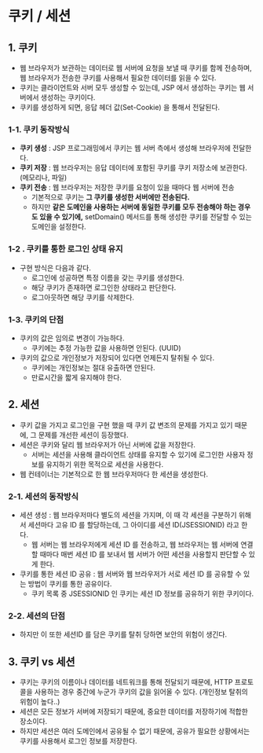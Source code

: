# 쿠키 / 세션

## 1. 쿠키

* 웹 브라우저가 보관하는 데이터로 웹 서버에 요청을 보낼 때 쿠키를 함께 전송하며, 웹 브라우저가 전송한 쿠키를 사용해서 필요한 데이터를 읽을 수 있다.
* 쿠키는 클라이언트와 서버 모두 생성할 수 있는데, JSP 에서 생성하는 쿠키는 웹 서버에서 생성하는 쿠키이다.
* 쿠키를 생성하게 되면, 응답 헤더 값(Set-Cookie) 을 통해서 전달된다.

### 1-1. 쿠키 동작방식

* **쿠키 생성** : JSP 프로그래밍에서 쿠키는 웹 서버 측에서 생성해 브라우저에 전달한다.
* **쿠키 저장** : 웹 브라우저는 응답 데이터에 포함된 쿠키를 쿠키 저장소에 보관한다. (메모리나, 파일)
* **쿠키 전송** : 웹 브라우저는 저장한 쿠키를 요청이 있을 때마다 웹 서버에 전송
  * 기본적으로 쿠키는 **그 쿠키를 생성한 서버에만 전송된다.**
  * 하지만 **같은 도메인을 사용하는 서버에 동일한 쿠키를 모두 전송해야 하는 경우도 있을 수 있기에,** setDomain() 메서드를 통해 생성한 쿠키를 전달할 수 있는 도메인을 설정한다.

### 1-2 . 쿠키를 통한 로그인 상태 유지

* 구현 방식은 다음과 같다.
  * 로그인에 성공하면 특정 이름을 갖는 쿠키를 생성한다.
  * 해당 쿠키가 존재하면 로그인한 상태라고 판단한다.
  * 로그아웃하면 해당 쿠키를 삭제한다.

### 1-3. 쿠키의 단점

* 쿠키의 값은 임의로 변경이 가능하다.
  * 쿠키에는 추정 가능한 값을 사용하면 안된다. (UUID)
* 쿠키의 값으로 개인정보가 저장되어 있다면 언제든지 탈취될 수 있다.
  * 쿠키에는 개인정보는 절대 유출하면 안된다.
  * 만료시간을 짧게 유지해야 한다.

## 2. 세션

* 쿠키 값을 가지고 로그인을 구현 했을 때 쿠키 값 변조의 문제를 가지고 있기 때문에, 그 문제를 개선한 세션이 등장했다.
* 세션은 쿠키와 달리 웹 브라우저가 아닌 서버에 값을 저장한다.
  * 서버는 세션을 사용해 클라이언트 상태를 유지할 수 있기에 로그인한 사용자 정보를 유지하기 위한 목적으로 세션을 사용한다.
* 웹 컨테이너는 기본적으로 한 웹 브라우저마다 한 세션을 생성한다.

### 2-1. 세션의 동작방식

* 세션 생성 : 웹 브라우저마다 별도의 세션을 가지며, 이 때 각 세션을 구분하기 위해서 세션마다 고유 ID 를 할당하는데, 그 아이디를 세션 ID(JSESSIONID) 라고 한다.
  * 웹 서버는 웹 브라우저에게 세션 ID 를 전송하고, 웹 브라우저는 웹 서버에 연결할 때마다 매번 세션 ID 를 보내서 웹 서버가 어떤 세션을 사용할지 판단할 수 있게 한다.
* 쿠키를 통한 세션 ID 공유 : 웹 서버와 웹 브라우저가 서로 세션 ID 를 공유할 수 있는 방법이 쿠키를 통한 공유이다.
  * 쿠키 목록 중 JSESSIONID 인 쿠키는 세션 ID 정보를 공유하기 위한 쿠키이다.

### 2-2. 세션의 단점

* 하지만 이 또한 세션ID 를 담은 쿠키를 탈취 당하면 보안의 위험이 생긴다.

## 3. 쿠키 vs 세션

* 쿠키는 쿠키의 이름이나 데이터를 네트워크를 통해 전달되기 때문에, HTTP 프로토콜을 사용하는 경우 중간에 누군가 쿠키의 값을 읽어올 수 있다. (개인정보 탈취의 위험이 높다..)
* 세션은 모든 정보가 서버에 저장되기 때문에, 중요한 데이터를 저장하기에 적합한 장소이다.
* 하지만 세션은 여러 도메인에서 공유될 수 없기 때문에, 공유가 필요한 상황에서는 쿠키를 사용해서 로그인 정보를 저장한다.

